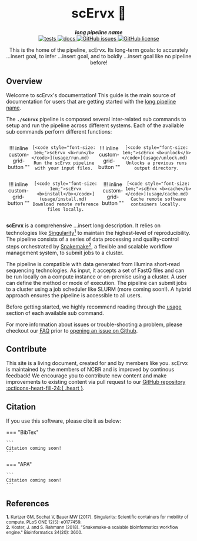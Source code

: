 <div align="center">

  <h1 style="font-size: 250%">scErvx 🔬</h1>

  <b><i>long pipeline name</i></b><br> 
  <a href="https://github.com/OpenOmics/scErvx/actions/workflows/main.yaml">
    <img alt="tests" src="https://github.com/OpenOmics/scErvx/workflows/tests/badge.svg">
  </a>
  <a href="https://github.com/OpenOmics/scErvx/actions/workflows/docs.yml">
    <img alt="docs" src="https://github.com/OpenOmics/scErvx/workflows/docs/badge.svg">
  </a>
  <a href="https://github.com/OpenOmics/scErvx/issues">
    <img alt="GitHub issues" src="https://img.shields.io/github/issues/OpenOmics/scErvx?color=brightgreen">
  </a>
  <a href="https://github.com/OpenOmics/scErvx/blob/main/LICENSE">
    <img alt="GitHub license" src="https://img.shields.io/github/license/OpenOmics/scErvx">
  </a>

  <p>
    This is the home of the pipeline, scErvx. Its long-term goals: to accurately ...insert goal, to infer ...insert goal, and to boldly ...insert goal like no pipeline before!
  </p>

</div>  


## Overview
Welcome to scErvx's documentation! This guide is the main source of documentation for users that are getting started with the [long pipeline name](https://github.com/OpenOmics/scErvx/). 

The **`./scErvx`** pipeline is composed several inter-related sub commands to setup and run the pipeline across different systems. Each of the available sub commands perform different functions: 

<section align="center" markdown="1" style="display: flex; flex-wrap: row wrap; justify-content: space-around;">

!!! inline custom-grid-button ""

    [<code style="font-size: 1em;">scErvx <b>run</b></code>](usage/run.md)   
    Run the scErvx pipeline with your input files.

!!! inline custom-grid-button ""

    [<code style="font-size: 1em;">scErvx <b>unlock</b></code>](usage/unlock.md)  
    Unlocks a previous runs output directory.

</section>

<section align="center" markdown="1" style="display: flex; flex-wrap: row wrap; justify-content: space-around;">


!!! inline custom-grid-button ""

    [<code style="font-size: 1em;">scErvx <b>install</b></code>](usage/install.md)  
    Download remote reference files locally.


!!! inline custom-grid-button ""

    [<code style="font-size: 1em;">scErvx <b>cache</b></code>](usage/cache.md)  
    Cache remote software containers locally.  

</section>

**scErvx** is a comprehensive ...insert long description. It relies on technologies like [Singularity<sup>1</sup>](https://singularity.lbl.gov/) to maintain the highest-level of reproducibility. The pipeline consists of a series of data processing and quality-control steps orchestrated by [Snakemake<sup>2</sup>](https://snakemake.readthedocs.io/en/stable/), a flexible and scalable workflow management system, to submit jobs to a cluster.

The pipeline is compatible with data generated from Illumina short-read sequencing technologies. As input, it accepts a set of FastQ files and can be run locally on a compute instance or on-premise using a cluster. A user can define the method or mode of execution. The pipeline can submit jobs to a cluster using a job scheduler like SLURM (more coming soon!). A hybrid approach ensures the pipeline is accessible to all users.

Before getting started, we highly recommend reading through the [usage](usage/run.md) section of each available sub command.

For more information about issues or trouble-shooting a problem, please checkout our [FAQ](faq/questions.md) prior to [opening an issue on Github](https://github.com/OpenOmics/scErvx/issues).

## Contribute 

This site is a living document, created for and by members like you. scErvx is maintained by the members of NCBR and is improved by continous feedback! We encourage you to contribute new content and make improvements to existing content via pull request to our [GitHub repository :octicons-heart-fill-24:{ .heart }](https://github.com/OpenOmics/scErvx).

## Citation

If you use this software, please cite it as below:  

=== "BibTex"

    ```
    Citation coming soon!
    ```

=== "APA"

    ```
    Citation coming soon!
    ```

## References
<sup>**1.**  Kurtzer GM, Sochat V, Bauer MW (2017). Singularity: Scientific containers for mobility of compute. PLoS ONE 12(5): e0177459.</sup>  
<sup>**2.**  Koster, J. and S. Rahmann (2018). "Snakemake-a scalable bioinformatics workflow engine." Bioinformatics 34(20): 3600.</sup>  
